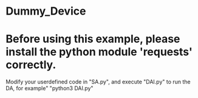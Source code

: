 # Dummy_Device
# Before using this example, please install the python module 'requests' correctly.

Modify your userdefined code in "SA.py", and execute "DAI.py" to run the DA, for example" "python3 DAI.py"


